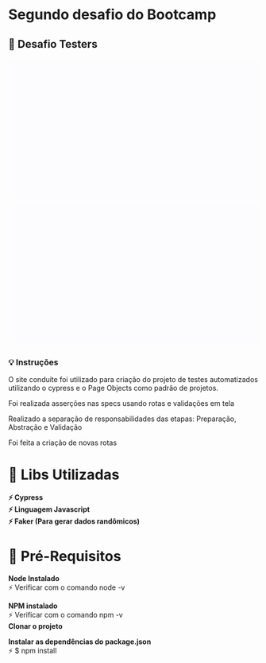 # Segundo desafio do Bootcamp 

## 🚀 **Desafio Testers** </p>

![Alt Text](https://github.com/jualmeida/cypress-n2/blob/master/cypress/support/videoReadme/desasfio21.gif)
![Alt Text](https://github.com/jualmeida/cypress-n2/blob/master/cypress/support/videoReadme/desafio2.gif)



### 💡 Instruções

O site conduíte foi utilizado para criação do projeto de testes automatizados utilizando o cypress e o Page Objects como padrão de projetos. 

Foi realizada asserções nas specs usando rotas e validações em tela </p>
Realizado a separação de responsabilidades das etapas: Preparação, Abstração e Validação</p>
Foi feita a criação de novas rotas </p>


# 🎯 Libs Utilizadas

<b> ⚡ Cypress </b></br> 
<b> ⚡ Linguagem Javascript </b></br> 
<b> ⚡ Faker (Para gerar dados randômicos) </b></br> 

# 🎯 Pré-Requisitos

<b> Node Instalado </b></br> 
⚡ Verificar com o comando node -v </br>

<b> NPM instalado </b></br>
⚡ Verificar com o comando npm -v  </br>
<b> Clonar o projeto</b></br>

<b> Instalar as dependências do package.json </b> </br>
⚡ $ npm install</br>


